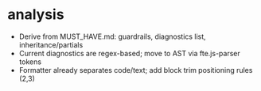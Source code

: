 # analysis

- Derive from MUST_HAVE.md: guardrails, diagnostics list, inheritance/partials
- Current diagnostics are regex-based; move to AST via fte.js-parser tokens
- Formatter already separates code/text; add block trim positioning rules (2,3)
